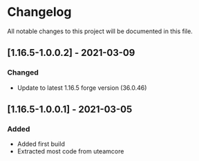 # Changelog
All notable changes to this project will be documented in this file.

## [1.16.5-1.0.0.2] - 2021-03-09
### Changed
 - Update to latest 1.16.5 forge version (36.0.46)

## [1.16.5-1.0.0.1] - 2021-03-05
### Added
 - Added first build
 - Extracted most code from uteamcore